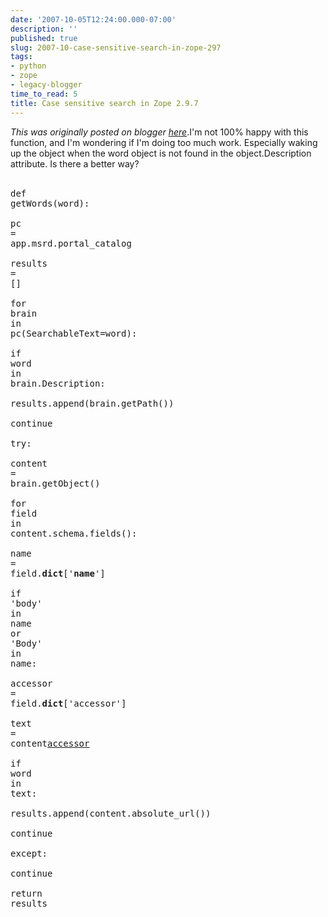 ```yaml
---
date: '2007-10-05T12:24:00.000-07:00'
description: ''
published: true
slug: 2007-10-case-sensitive-search-in-zope-297
tags:
- python
- zope
- legacy-blogger
time_to_read: 5
title: Case sensitive search in Zope 2.9.7
---
```


*This was originally posted on blogger [here](https://pydanny.blogspot.com/2007/10/case-sensitive-search-in-zope-297.html)*.I'm not 100% happy with this function, and I'm wondering if I'm doing too much work.  Especially waking up the object when the word object is not found in the object.Description attribute.  Is there a better way?<br /><br /><pre><span class="k">def</span><span class=""> </span><span class="nf">getWords</span><span class="p">(</span><span class="n">word</span><span class="p">):</span><span class=""><br />   </span><span class="n">pc</span><span class=""> </span><span class="o">=</span><span class=""> </span><span class="n">app</span><span class="o">.</span><span class="n">msrd</span><span class="o">.</span><span class="n">portal_catalog</span><span class=""><br />   </span><span class="n">results</span><span class=""> </span><span class="o">=</span><span class=""> </span><span class="p">[]</span><span class=""><br />   </span><span class="k">for</span><span class=""> </span><span class="n">brain</span><span class=""> </span><span class="ow">in</span><span class=""> </span><span class="n">pc</span><span class="p">(</span><span class="n">SearchableText</span><span class="o">=</span><span class="n">word</span><span class="p">):</span><span class=""><br />       </span><span class="k">if</span><span class=""> </span><span class="n">word</span><span class=""> </span><span class="ow">in</span><span class=""> </span><span class="n">brain</span><span class="o">.</span><span class="n">Description</span><span class="p">:</span><span class=""><br />           </span><span class="n">results</span><span class="o">.</span><span class="n">append</span><span class="p">(</span><span class="n">brain</span><span class="o">.</span><span class="n">getPath</span><span class="p">())</span><span class=""><br />           </span><span class="k">continue</span><span class=""><br />       </span><span class="k">try</span><span class="p">:</span><span class=""><br />           </span><span class="n">content</span><span class=""> </span><span class="o">=</span><span class=""> </span><span class="n">brain</span><span class="o">.</span><span class="n">getObject</span><span class="p">()</span><span class=""><br />           </span><span class="k">for</span><span class=""> </span><span class="n">field</span><span class=""> </span><span class="ow">in</span><span class=""> </span><span class="n">content</span><span class="o">.</span><span class="n">schema</span><span class="o">.</span><span class="n">fields</span><span class="p">():</span><span class=""><br />               </span><span class="n">name</span><span class=""> </span><span class="o">=</span><span class=""> </span><span class="n">field</span><span class="o">.</span><span class="n">__dict__</span><span class="p">[</span><span class="s">'__name__'</span><span class="p">]</span><span class=""><br />               </span><span class="k">if</span><span class=""> </span><span class="s">'body'</span><span class=""> </span><span class="ow">in</span><span class=""> </span><span class="n">name</span><span class=""> </span><span class="ow">or</span><span class=""> </span><span class="s">'Body'</span><span class=""> </span><span class="ow">in</span><span class=""> </span><span class="n">name</span><span class="p">:</span><span class=""><br />                   </span><span class="n">accessor</span><span class=""> </span><span class="o">=</span><span class=""> </span><span class="n">field</span><span class="o">.</span><span class="n">__dict__</span><span class="p">[</span><span class="s">'accessor'</span><span class="p">]</span><span class=""><br />                   </span><span class="n">text</span><span class=""> </span><span class="o">=</span><span class=""> </span><span class="n">content</span><span class="p">[</span><span class="n">accessor</span><span class="p">]()</span><span class=""><br />                   </span><span class="k">if</span><span class=""> </span><span class="n">word</span><span class=""> </span><span class="ow">in</span><span class=""> </span><span class="n">text</span><span class="p">:</span><span class=""><br />                       </span><span class="n">results</span><span class="o">.</span><span class="n">append</span><span class="p">(</span><span class="n">content</span><span class="o">.</span><span class="n">absolute_url</span><span class="p">())</span><span class=""><br />                       </span><span class="k">continue</span><span class=""><br />       </span><span class="k">except</span><span class="p">:</span><span class=""><br />           </span><span class="k">continue</span><span class=""><br />   </span><span class="k">return</span><span class=""> </span><span class="n">results</span></pre>